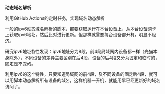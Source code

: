 **动态域名解析**

利用GitHub Actions的定时任务，实现域名动态解析

一般的ipv6动态域名解析的脚本，都要获取运行在本台设备上，从本台设备网卡上获取ipv6地址，然后比对进行更新。但那样就需要每台设备都开机，明显不经济。

研究ipv6地址特性发现：ipv6地址分为8段，前4段局域网内设备都一样（光猫本身除外），不同设备的差异主要区别在后4段，设备的后4段又分为固定和临时的，固定是不变的。

利用ipv6的这个特性，只要知道局域网的前4段，及不同设备的固定后4段，就可以用脚本动态解析所有设备的域名，这样机器一开机，就能用早已经更新好的域名访问了。
